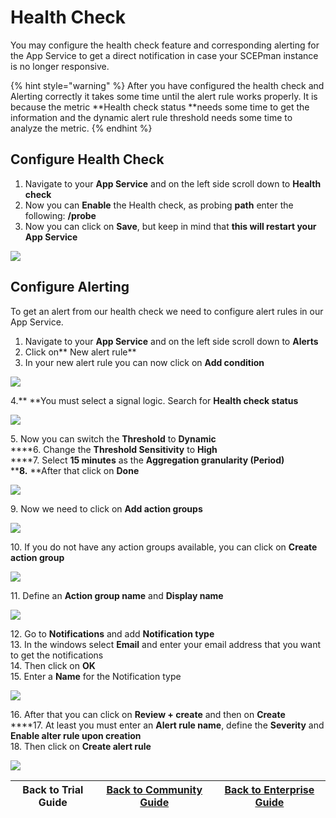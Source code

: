 # Health Check

You may configure the health check feature and corresponding alerting for the App Service to get a direct notification in case your SCEPman instance is no longer responsive.

{% hint style="warning" %}
After you have configured the health check and Alerting correctly it takes some time until the alert rule works properly. It is because the metric **Health check status **needs some time to get the information and the dynamic alert rule threshold needs some time to analyze the metric.
{% endhint %}

## Configure Health Check

1. Navigate to your **App Service** and on the left side scroll down to **Health check**
2. Now you can **Enable** the Health check, as probing **path** enter the following: **/probe**
3. Now you can click on **Save**, but keep in mind that **this will restart your App Service**

![](../../.gitbook/assets/screen-shot-2021-01-19-at-10.29.15.png)

## Configure Alerting

To get an alert from our health check we need to configure alert rules in our App Service.

1. Navigate to your **App Service** and on the left side scroll down to **Alerts**
2. Click on** New alert rule**
3. In your new alert rule you can now click on **Add condition**

![](../../.gitbook/assets/screen-shot-2021-01-19-at-10.50.32.png)

4.** **You must select a signal logic. Search for **Health check status**

![](../../.gitbook/assets/screen-shot-2021-01-19-at-10.50.39.png)

5\. Now you can switch the **Threshold** to **Dynamic**\
****6. Change the **Threshold Sensitivity** to **High**\
****7. Select **15 minutes** as the **Aggregation granularity (Period)**\
****8.** **After that click on **Done**

![](../../.gitbook/assets/screen-shot-2021-01-19-at-10.52.54.png)

 9\. Now we need to click on **Add action groups**

![](../../.gitbook/assets/screen-shot-2021-01-19-at-11.00.18.png)

10\. If you do not have any action groups available, you can click on **Create action group**

![](../../.gitbook/assets/screen-shot-2021-01-19-at-11.01.15.png)

11\. Define an **Action group name** and **Display name**

![](../../.gitbook/assets/screen-shot-2021-01-19-at-11.09.40.png)

12\. Go to **Notifications** and add **Notification type**\
13\. In the windows select **Email** and enter your email address that you want to get the notifications\
14\. Then click on **OK**\
15\. Enter a **Name** for the Notification type

![](../../.gitbook/assets/screen-shot-2021-01-19-at-11.11.40.png)

16\. After that you can click on **Review + create** and then on **Create**\
****17. At least you must enter an **Alert rule name**, define the **Severity** and **Enable alter rule upon creation**\
18\. Then click on **Create alert rule**

![](../../.gitbook/assets/screen-shot-2021-01-19-at-11.20.29.png)

| Back to Trial Guide | [Back to Community Guide](../../scepman-deployment/community-guide.md#step-8-configure-health-check) | ​[Back to Enterprise Guide​](../../scepman-deployment/enterprise-guide.md#step-11-configure-intune-deployment-profiles) |
| ------------------- | ---------------------------------------------------------------------------------------------------- | ----------------------------------------------------------------------------------------------------------------------- |
